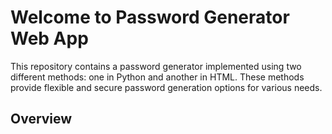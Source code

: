<h1>Welcome to Password Generator Web App</h1>

<p>This repository contains a password generator implemented using two different methods: one in Python and another in HTML. These methods provide flexible and secure password generation options for various needs.</p>

<h2>Overview</h2>


